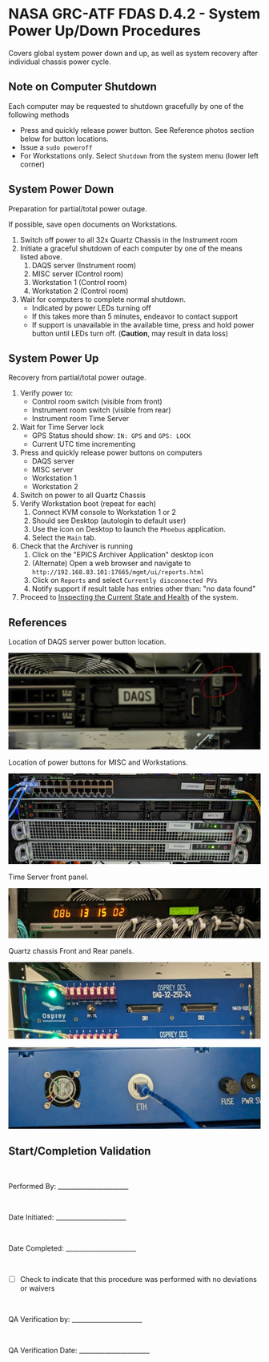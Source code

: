 # NASA GRC-ATF FDAS D.4.2 - System Power Up/Down Procedures

Covers global system power down and up, as well as system recovery after individual chassis power cycle.

## Note on Computer Shutdown

Each computer may be requested to shutdown gracefully by one of the following methods

- Press and quickly release power button.  See Reference photos section below for button locations.
- Issue a `sudo poweroff`
- For Workstations only.  Select `Shutdown` from the system menu (lower left corner)

## System Power Down

Preparation for partial/total power outage.

If possible, save open documents on Workstations.

1. Switch off power to all 32x Quartz Chassis in the Instrument room
1. Initiate a graceful shutdown of each computer by one of the means listed above.
    1. DAQS server (Instrument room)
    1. MISC server (Control room)
    1. Workstation 1 (Control room)
    1. Workstation 2 (Control room)
1. Wait for computers to complete normal shutdown.
    - Indicated by power LEDs turning off
    - If this takes more than 5 minutes, endeavor to contact support
    - If support is unavailable in the available time,
      press and hold power button until LEDs turn off.
      (__Caution__, may result in data loss)

## System Power Up

Recovery from partial/total power outage.

1. Verify power to:
   - Control room switch (visible from front)
   - Instrument room switch (visible from rear)
   - Instrument room Time Server
1. Wait for Time Server lock
   - GPS Status should show: `IN: GPS` and `GPS: LOCK`
   - Current UTC time incrementing
1. Press and quickly release power buttons on computers
    - DAQS server
    - MISC server
    - Workstation 1
    - Workstation 2
1. Switch on power to all Quartz Chassis
1. Verify Workstation boot (repeat for each)
    1. Connect KVM console to Workstation 1 or 2
    1. Should see Desktop (autologin to default user)
    1. Use the icon on Desktop to launch the `Phoebus` application.
    1. Select the `Main` tab.
1. Check that the Archiver is running
    1. Click on the "EPICS Archiver Application" desktop icon
    1. (Alternate) Open a web browser and navigate to `http://192.168.83.101:17665/mgmt/ui/reports.html`
    1. Click on `Reports` and select `Currently disconnected PVs`
    1. Notify support if result table has entries other than: "no data found"
1. Proceed to [Inspecting the Current State and Health](healthcheck.md) of the system.

## References

Location of DAQS server power button location.

![DAQ Server Power Button](image/daqs-power.jpg)

Location of power buttons for MISC and Workstations.

![Computer room Power Buttons](image/cr-power.jpg)

Time Server front panel.

![Time Server front](image/time-front.jpg)

Quartz chassis Front and Rear panels.

![Quartz front panel](image/quartz-front.jpg)

![Quartz rear panel](image/quartz-rear.jpg)

## Start/Completion Validation

<br/>

Performed By: ______________________

<br/>

Date Initiated: ______________________

<br/>

Date Completed: ______________________

<br/>

- [ ] Check to indicate that this procedure was performed with no deviations or waivers

<br/>

QA Verification by: ______________________

<br/>

QA Verification Date: ______________________

